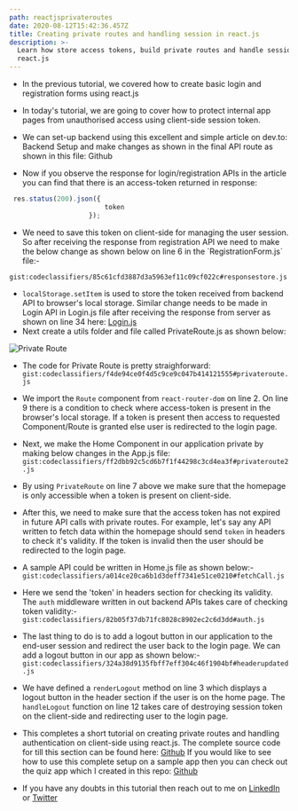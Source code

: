```yaml
---
path: reactjsprivateroutes
date: 2020-08-12T15:42:36.457Z
title: Creating private routes and handling session in react.js
description: >-
  Learn how store access tokens, build private routes and handle session in
  react.js
---
```

- In the previous tutorial, we covered how to create basic login and registration forms using react.js

- In today's tutorial, we are going to cover how to protect internal app pages from unauthorised access using client-side session token.

- We can set-up backend using this excellent and simple article on dev.to: Backend Setup and make changes as shown in the final API route as shown in this file: Github

- Now if you observe the response for login/registration APIs in the article you can find that there is an access-token returned in response:

```javascript {numberLines}
 res.status(200).json({
                        token
                    });
```

- We need to save this token on client-side for managing the user session. So after receiving the response from registration API we need to make the below change as shown below on line 6 in the \`RegistrationForm.js\` file:-

`gist:codeclassifiers/85c61cfd3887d3a5963ef11c09cf022c#responsestore.js`

- `localStorage.setItem` is used to store the token received from backend API to browser's local storage.
Similar change needs to be made in Login API in Login.js file after receiving the response from server as shown on line 34 here: [Login.js](https://github.com/codeclassifiers/loginforms/blob/develop-authenticated/src/components/LoginForm/LoginForm.js)   
- Next create a utils folder and file called PrivateRoute.js as shown below:

![Private Route](https://res.cloudinary.com/dk22rcdch/image/upload/v1597167097/Blogimages/PrivateRoute_sv6ejk.png "Private Route")   

- The code for Private Route is pretty straighforward:
`gist:codeclassifiers/f4de94ce0f4d5c9ce9c047b414121555#privateroute.js`

- We import the `Route` component from `react-router-dom` on line 2. On line 9 there is a condition to check where access-token is present in the browser's local storage. If a token is present then access to requested Component/Route is granted else user is redirected to the login page.

- Next, we make the Home Component in our application private by making below changes in the App.js file:
`gist:codeclassifiers/ff2dbb92c5cd6b7f1f44298c3cd4ea3f#privateroute2.js`

- By using `PrivateRoute` on line 7 above we make sure that the homepage is only accessible when a token is present on client-side.
- After this, we need to make sure that the access token has not expired in future API calls with private routes. For example, let's say any API written to fetch data within the homepage should send `token` in headers to check it's validity. If the token is invalid then the user should be redirected to the login page.  
- A sample API could be written in Home.js file as shown below:-
`gist:codeclassifiers/a014ce20ca6b1d3deff7341e51ce0210#fetchCall.js`
- Here we send the 'token' in headers section for checking its validity. The `auth` middleware written in out backend APIs takes care of checking token validity:-
`gist:codeclassifiers/82b05f37db71fc8028c8902ec2c6d3dd#auth.js`
- The last thing to do is to add a logout button in our application to the end-user session and redirect the user back to the login page. We can add a logout button in our app as shown below:-
`gist:codeclassifiers/324a38d9135fbff7eff304c46f1904bf#headerupdated.js`
- We have defined a `renderLogout` method on line 3 which displays a logout button in the header section if the user is on the home page. The `handleLogout` function on line 12 takes care of destroying session token on the client-side and redirecting user to the login page.
- This completes a short tutorial on creating private routes and handling authentication on client-side using react.js. 
The complete source code for till this section can be found here: [Github](https://github.com/codeclassifiers/loginforms/tree/develop-authenticated)
If you would like to see how to use this complete setup on a sample app then you can check out the quiz app which I created in this repo: [Github](https://github.com/codeclassifiers/quiz-app-frontend)
- If you have any doubts in this tutorial then reach out to me on [LinkedIn](https://www.linkedin.com/in/saurabh-mhatre/) or [Twitter](https://twitter.com/saurabhnative)
 
